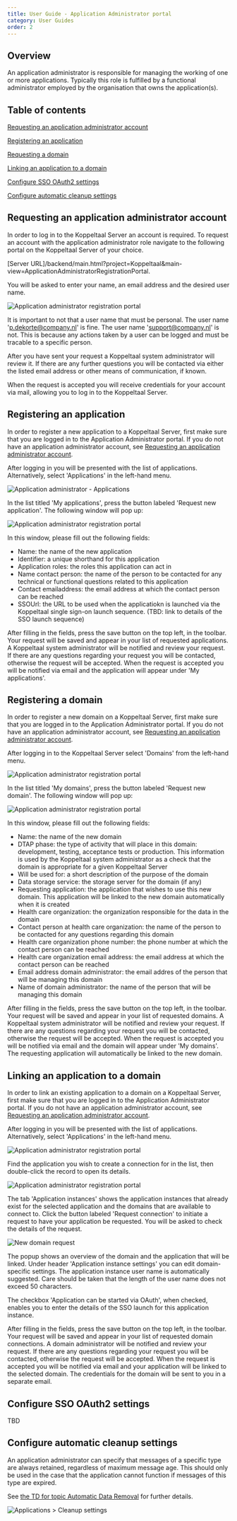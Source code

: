 ```yaml
---
title: User Guide - Application Administrator portal
category: User Guides
order: 2
---
```


## Overview

An application administrator is responsible for managing the working of one or more applications. Typically this role is fulfilled by a functional administrator employed by the organisation that owns the application(s).

## Table of contents

[Requesting an application administrator account](#ApplicationAministratorRequest)

[Registering an application](#ApplicationRegistration)

[Requesting a domain](#DomainRegistration)

[Linking an application to a domain](#DomainConnection)

[Configure SSO OAuth2 settings](#OAuth2)

[Configure automatic cleanup settings](#AutomaticCleanup)

<a name="ApplicationAministratorRequest"></a>

## Requesting an application administrator account

In order to log in to the Koppeltaal Server an account is required. To request an account with the application administrator role navigate to the following portal on the Koppeltaal Server of your choice.

[Server URL]/backend/main.html?project=Koppeltaal&main-view=ApplicationAdministratorRegistrationPortal. 

You will be asked to enter your name, an email address and the desired user name.

![Application administrator registration portal](Portal-ApplicationAdministratorRegistrationPortal.png)

It is important to not that a user name that must be personal. The user name 'p.dekorte@company.nl' is fine. The user name 'support@company.nl' is not. This is because any actions taken by a user can be logged and must be tracable to a specific person.

After you have sent your request a Koppeltaal system administrator will review it. If there are any further questions you will be contacted via either the listed email address or other means of communication, if known. 

When the request is accepted you will receive credentials for your account via mail, allowing you to log in to the Koppeltaal Server.

<a name="ApplicationRegistration"></a>

## Registering an application

In order to register a new application to a Koppeltaal Server, first make sure that you are logged in to the Application Administrator portal. If you do not have an application administrator account, see [Requesting an application administrator account](#ApplicationAministratorRequest).

After logging in you will be presented with the list of applications. Alternatively, select 'Applications' in the left-hand menu.

![Application administrator - Applications](ApplicationAdmin-Applications.png)

In the list titled 'My applications', press the button labeled 'Request new application'. The following window will pop up:

![Application administrator registration portal](ApplicationAdmin-RequestNewApplication.png)

In this window, please fill out the following fields:

* Name: the name of the new application
* Identifier: a unique shorthand for this application
* Application roles: the roles this application can act in
* Name contact person: the name of the person to be contacted for any technical or functional questions related to this application
* Contact emailaddress: the email address at which the contact person can be reached
* SSOUrl: the URL to be used when the applicatiokn is launched via the Koppeltaal single sign-on launch sequence. (TBD: link to details of the SSO launch sequence)

After filling in the fields, press the save button on the top left, in the toolbar. Your request will be saved and appear in your list of requested applications. A Koppeltaal system administrator will be notified and review your request. If there are any questions regarding your request you will be contacted, otherwise the request will be accepted. When the request is accepted you will be notified via email and the application will appear under 'My applications'.

<a name="DomainRegistration"></a>

## Registering a domain

In order to register a new domain on a Koppeltaal Server, first make sure that you are logged in to the Application Administrator portal. If you do not have an application administrator account, see [Requesting an application administrator account](#ApplicationAministratorRequest).

After logging in to the Koppeltaal Server select 'Domains' from the left-hand menu.

![Application administrator registration portal](ApplicationAdmin-Domains.png)

In the list titled 'My domains', press the button labeled 'Request new domain'. The following window will pop up:

![Application administrator registration portal](ApplicationAdmin-RequestNewDomain.png)

In this window, please fill out the following fields:

* Name: the name of the new domain
* DTAP phase: the type of activity that will place in this domain: development, testing, acceptance tests or production. This information is used by the Koppeltaal system administrator as a check that the domain is appropriate for a given Koppeltaal Server
* Will be used for: a short description of the purpose of the domain
* Data storage service: the storage server for the domain (if any)
* Requesting application: the application that wishes to use this new domain. This application will be linked to the new domain automatically when it is created
* Health care organization: the organization responsible for the data in the domain
* Contact person at health care organization: the name of the person to be contacted for any questions regarding this domain
* Health care organization phone number: the phone number at which the contact person can be reached
* Health care organization email address: the email address at which the contact person can be reached
* Email address domain administrator: the email addres of the person that will be managing this domain
* Name of domain administrator: the name of the person that will be managing this domain

After filling in the fields, press the save button on the top left, in the toolbar. Your request will be saved and appear in your list of requested domains. A Koppeltaal system administrator will be notified and review your request. If there are any questions regarding your request you will be contacted, otherwise the request will be accepted. When the request is accepted you will be notified via email and the domain will appear under 'My domains'. The requesting application will automatically be linked to the new domain.

<a name="DomainConnection"></a>

## Linking an application to a domain

In order to link an existing application to a domain on a Koppeltaal Server, first make sure that you are logged in to the Application Administrator portal. If you do not have an application administrator account, see [Requesting an application administrator account](#ApplicationAministratorRequest).

After logging in you will be presented with the list of applications. Alternatively, select 'Applications' in the left-hand menu.

![Application administrator registration portal](ApplicationAdmin-Applications.png)

Find the application you wish to create a connection for in the list, then double-click the record to open its details. 

![Application administrator registration portal](ApplicationAdmin-ApplicationDetails.png)

The tab 'Application instances' shows the application instances that already exist for the selected application and the domains that are available to connect to. Click the button labeled 'Request connection' to initiate a request to have your application be requested. You will be asked to check the details of the request.

![New domain request](ApplicationAdmin-RequestNewDomainConnection.png)

The popup shows an overview of the domain and the application that will be linked. Under header 'Application instance settings' you can edit domain-specific settings. The application instance user name is automatically suggested. Care should be taken that the length of the user name does not exceed 50 characters.

The checkbox 'Application can be started via OAuth', when checked, enables you to enter the details of the SSO launch for this application instance.


After filling in the fields, press the save button on the top left, in the toolbar. Your request will be saved and appear in your list of requested domain connections. A domain administrator will be notified and review your request. If there are any questions regarding your request you will be contacted, otherwise the request will be accepted. When the request is accepted you will be notified via email and your application will be linked to the selected domain. The credentials for the domain will be sent to you in a separate email.


<a name="OAuth2"></a>

## Configure SSO OAuth2 settings

TBD

<a name="AutomaticCleanup"></a>

## Configure automatic cleanup settings

An application administrator can specify that messages of a specific type are always retained, regardless of maximum message age. This should only be used in the case that the application cannot function if messages of this type are expired.

See [the TD for topic Automatic Data Removal](..\TD-automatic-data-removal) for further details.

![Applications > Cleanup settings](CleanupSettings-Application.png)
